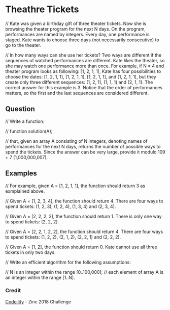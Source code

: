 # Theathre Tickets

// Kate was given a birthday gift of three theater tickets. Now she is browsing the theater program for the next N days. On the program, performances are named by integers. Every day, one performance is staged. Kate wants to choose three days (not necessarily consecutive) to go to the theater.

// In how many ways can she use her tickets? Two ways are different if the sequences of watched performances are different. Kate likes the theater, so she may watch one performance more than once. For example, if N = 4 and theater program looks as following: [1, 2, 1, 1], Kate has four possibilities to choose the dates: [1, 2, 1, 1], [1, 2, 1, 1], [1, 2, 1, 1], and [1, 2, 1, 1], but they create only three different sequences: (1, 2, 1), (1, 1, 1) and (2, 1, 1). The correct answer for this example is 3. Notice that the order of performances matters, so the first and the last sequences are considered different.

## Question

// Write a function:

// function solution(A);

// that, given an array A consisting of N integers, denoting names of performances for the next N days, returns the number of possible ways to spend the tickets. Since the answer can be very large, provide it modulo 109 + 7 (1,000,000,007).

## Examples

// For example, given A = [1, 2, 1, 1], the function should return 3 as exmplained above.

// Given A = [1, 2, 3, 4], the function should return 4. There are four ways to spend tickets: (1, 2, 3), (1, 2, 4), (1, 3, 4) and (2, 3, 4).

// Given A = [2, 2, 2, 2], the function should return 1. There is only one way to spend tickets: (2, 2, 2).

// Given A = [2, 2, 1, 2, 2], the function should return 4. There are four ways to spend tickets: (1, 2, 2), (2, 1, 2), (2, 2, 1) and (2, 2, 2).

// Given A = [1, 2], the function should return 0. Kate cannot use all three tickets in only two days.

// Write an efficient algorithm for the following assumptions:

// N is an integer within the range [0..100,000];
// each element of array A is an integer within the range [1..N].

### Credit
[Codeility](https://app.codility.com/programmers/task/theater_tickets/) - Zinc 2018 Challenge